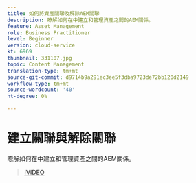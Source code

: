 ```yaml
---
title: 如何將資產關聯及解除AEM關聯
description: 瞭解如何在中建立和管理資產之間的AEM關係。
feature: Asset Management
role: Business Practitioner
level: Beginner
version: cloud-service
kt: 6969
thumbnail: 331107.jpg
topic: Content Management
translation-type: tm+mt
source-git-commit: d9714b9a291ec3ee5f3dba9723de72bb120d2149
workflow-type: tm+mt
source-wordcount: '40'
ht-degree: 0%

---
```



# 建立關聯與解除關聯

瞭解如何在中建立和管理資產之間的AEM關係。

>[!VIDEO](https://video.tv.adobe.com/v/331107/?quality=12&learn=on&hidetitle=true)